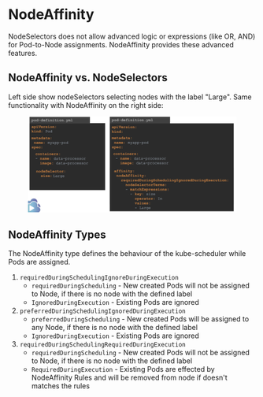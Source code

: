 # NodeAffinity

NodeSelectors does not allow advanced logic or expressions (like OR, AND) for Pod-to-Node assignments. NodeAffinity provides these advanced features.

## NodeAffinity vs. NodeSelectors

Left side show nodeSelectors selecting nodes with the label "Large". Same functionality with NodeAffinity on the right side:

<figure><img src="../../../../.gitbook/assets/Screenshot 2023-06-09 at 14.35.49.png" alt=""><figcaption></figcaption></figure>

## NodeAffinity Types

The NodeAffinity type defines the behaviour of the kube-scheduler while Pods are assigned.

1. `requiredDuringSchedulingIgnoreDuringExecution`
   * `requiredDuringScheduling` - New created Pods will not be assigned to Node, if there is no node with the defined label
   * `IgnoredDuringExecution` - Existing Pods are ignored
2. `preferredDuringSchedulingIgnoredDuringExecution`
   * `preferredDuringScheduling` - New created Pods will be assigned to any Node, if there is no node with the defined label
   * `IgnoredDuringExecution` - Existing Pods are ignored
3. `requiredDuringSchedulingRequiredDuringExecution`
   * `requiredDuringScheduling` - New created Pods will not be assigned to Node, if there is no node with the defined label
   * `RequiredDuringExecution` - Existing Pods are effected by NodeAffinity Rules and will be removed from node if doesn't matches the rules
